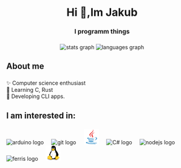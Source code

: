 <h1 align="center">Hi 👋,Im Jakub</h1>
<h3 align="center">I programm things</h3>

###

<div align="center">
  <img src="https://github-readme-stats.vercel.app/api?username=anathrax&hide_title=false&hide_rank=false&show_icons=true&include_all_commits=false&count_private=true&disable_animations=false&theme=dracula&locale=en&hide_border=false" height="150" alt="stats graph"  />
  <img src="https://github-readme-stats.vercel.app/api/top-langs?username=anathrax&locale=en&hide_title=false&layout=compact&card_width=320&langs_count=5&theme=dracula&hide_border=false" height="150" alt="languages graph"  />
</div>

###

<p align="left">
</p>

###

<h2 align="left">About me</h2>

###

<p align="left">✨ Computer science enthusiast <br> 🦀 Learning C, Rust <br> 🎯 Developing CLI apps.
  
###
  
<h2 align="left">I am interested in:</h2>

###

<div align="left">
  <img src="https://cdn.worldvectorlogo.com/logos/arduino-1.svg" height="40" alt="arduino logo"  />
  <img width="12" />
  <img src="https://www.vectorlogo.zone/logos/git-scm/git-scm-icon.svg" height="40" alt="git logo"  />
  <img width="12" />
  <img src="https://raw.githubusercontent.com/devicons/devicon/master/icons/java/java-original.svg" height="40" alt="java logo"  />
  <img width="12" />
  <img src="https://upload.wikimedia.org/wikipedia/commons/b/bd/Logo_C_sharp.svg" height="40" alt="C# logo"  />
  <img width="12" />
  <img src="https://cdn.jsdelivr.net/gh/devicons/devicon/icons/nodejs/nodejs-original.svg" height="40" alt="nodejs logo"  />
  <img width="12" />
  <img src="https://upload.wikimedia.org/wikipedia/commons/0/0f/Original_Ferris.svg" height="40" alt="ferris logo"  />
  <img width="12" />
  <img src="https://raw.githubusercontent.com/devicons/devicon/master/icons/linux/linux-original.svg" height="40" alt="linux logo"  />
</div>

###


